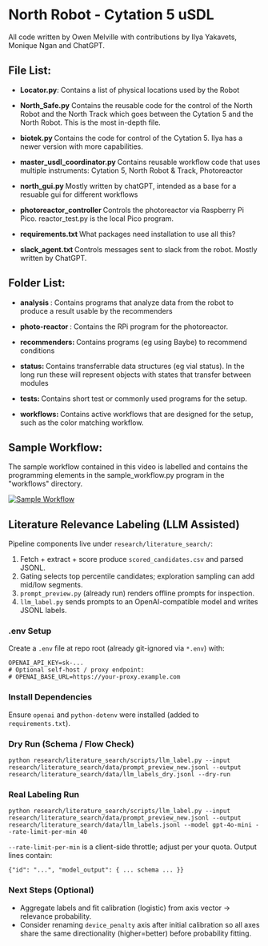 <h1> North Robot - Cytation 5 uSDL </h1>

All code written by Owen Melville with contributions by Ilya Yakavets, Monique Ngan and ChatGPT. 


<h2>File List:</h2>

- <b>Locator.py</b>: Contains a list of physical locations used by the Robot

- <b>North_Safe.py</b> Contains the reusable code for the control of the North Robot and the North Track which goes between the Cytation 5 and the North Robot. This is the most in-depth file.
  
- <b> biotek.py </b> Contains the code for control of the Cytation 5. Ilya has a newer version with more capabilities.
  
- <b> master_usdl_coordinator.py </b> Contains reusable workflow code that uses multiple instruments: Cytation 5, North Robot & Track, Photoreactor
  
- <b> north_gui.py </b> Mostly written by chatGPT, intended as a base for a resuable gui for different workflows
  
- <b> photoreactor_controller </b> Controls the photoreactor via Raspberry Pi Pico. reactor_test.py is the local Pico program.
  
- <b> requirements.txt </b> What packages need installation to use all this?
  
- <b> slack_agent.txt </b> Controls messages sent to slack from the robot. Mostly written by ChatGPT.

<h2> Folder List: </h2>

- <b> analysis </b>: Contains programs that analyze data from the robot to produce a result usable by the recommenders

- <b> photo-reactor </b>: Contains the RPi program for the photoreactor.
  
- <b> recommenders: </b> Contains programs (eg using Baybe) to recommend conditions
  
- <b> status: </b> Contains transferrable data structures (eg vial status). In the long run these will represent objects with states that transfer between modules
  
- <b> tests: </b> Contains short test or commonly used programs for the setup.
  
- <b> workflows: </b> Contains active workflows that are designed for the setup, such as the color matching workflow. 

<h2> Sample Workflow: </h2>

The sample workflow contained in this video is labelled and contains the programming elements in the sample_workflow.py program in the "workflows" directory. 

[![Sample Workflow](https://img.youtube.com/vi/b5xtcwcI-eg/0.jpg)](https://www.youtube.com/watch?v=b5xtcwcI-eg)

## Literature Relevance Labeling (LLM Assisted)

Pipeline components live under `research/literature_search/`:

1. Fetch + extract + score produce `scored_candidates.csv` and parsed JSONL.
2. Gating selects top percentile candidates; exploration sampling can add mid/low segments.
3. `prompt_preview.py` (already run) renders offline prompts for inspection.
4. `llm_label.py` sends prompts to an OpenAI-compatible model and writes JSONL labels.

### .env Setup
Create a `.env` file at repo root (already git-ignored via `*.env`) with:

```
OPENAI_API_KEY=sk-...
# Optional self-host / proxy endpoint:
# OPENAI_BASE_URL=https://your-proxy.example.com
```

### Install Dependencies
Ensure `openai` and `python-dotenv` were installed (added to `requirements.txt`).

### Dry Run (Schema / Flow Check)
```
python research/literature_search/scripts/llm_label.py --input research/literature_search/data/prompt_preview_new.jsonl --output research/literature_search/data/llm_labels_dry.jsonl --dry-run
```

### Real Labeling Run
```
python research/literature_search/scripts/llm_label.py --input research/literature_search/data/prompt_preview_new.jsonl --output research/literature_search/data/llm_labels.jsonl --model gpt-4o-mini --rate-limit-per-min 40
```

`--rate-limit-per-min` is a client-side throttle; adjust per your quota. Output lines contain:

```
{"id": "...", "model_output": { ... schema ... }}
```

### Next Steps (Optional)
- Aggregate labels and fit calibration (logistic) from axis vector -> relevance probability.
- Consider renaming `device_penalty` axis after initial calibration so all axes share the same directionality (higher=better) before probability fitting.


